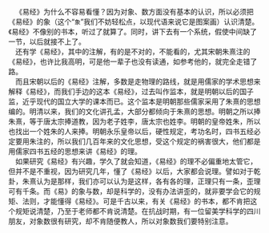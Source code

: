 &emsp;《易经》为什么不容易看懂？因为对象、数方面没有基本的认识，所以必须把《易经》的象（这个“``象``”我们不妨轻松点，以现代语来说它是图案画）认识清楚。《易经》不像别的书本，听过了就算了。同时，讲下去有一个系统，假使中间缺了一节，以后就接不上了。<br>&emsp;还有学《易经》，其中的注解，有的是不对的，不能看的，尤其宋朝朱熹注的《易经》，也许比我高明，可是他一辈子也没有读通，如参考他的，就完全走错了路。<br>&emsp;而且宋朝以后的《易经》注解，多数是走物理的路线，就是用儒家的学术思想来解释《易经》，而我们手边的这本《易经》，过去叫作监本，就是明朝以后的国子监，近乎现代的国立大学的课本而已。这个监本是明朝那些儒家采用了朱熹的思想编的。明清以来，我们的文化讲孔孟，大部分都倾向于朱熹的思想。明朝之所以捧朱熹，等于唐太宗捧道教，因为老子姓李，唐太宗也姓李。明朝的皇帝姓朱，所以也找出一个姓朱的人来捧。明朝永乐皇帝以后，硬性规定，考功名时，四书五经必定要用朱注的，所以我们几百年来的文化思想，受这个规定的祸害很大，他们都是用儒家四书五经的思想来讲《易经》的理。<br>&emsp;如果研究《易经》有兴趣，学久了就会知道，《易经》的理不必偏重地太管它，但并不是不重视，因为研究几年，懂了《易经》以后，大家都会说理。譬如对于乾卦，朱熹认为是那样，我们亦可以认为是这样，各有各的理，正理只有一条，歪理可有千条。而《易》的象与数，却是科学的，没有办法讲歪的，就非要学会它的规矩、法则，才能懂得《易经》。可是千古以来，有关《易经》的书本，都不肯把这个规矩说清楚，乃至于老师都不肯说清楚。在抗战时期，有一位留美学科学的四川朋友，对象数很有研究，却不肯随便教人，所以对象数我们要特别注意。<br>